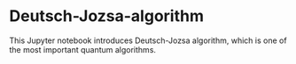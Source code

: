 # Deutsch-Jozsa-algorithm
This Jupyter notebook introduces Deutsch-Jozsa algorithm, which is one of the most important quantum algorithms. 

